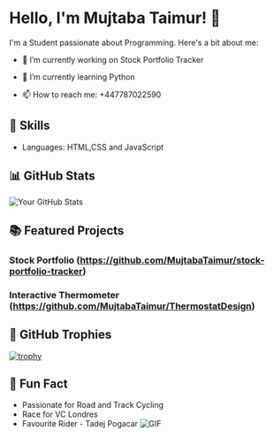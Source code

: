 # Hello, I'm Mujtaba Taimur! 👋

I'm a Student  passionate about Programming. Here's a bit about me:

- 🔭 I’m currently working on Stock Portfolio Tracker
- 🌱 I’m currently learning Python

- 📫 How to reach me: +447787022590

## 🚀 Skills

- Languages: HTML,CSS and JavaScript


## 📊 GitHub Stats

![Your GitHub Stats](https://github-readme-stats.vercel.app/api?username=MujtabaTAimur&show_icons=true&theme=radical)

## 📚 Featured Projects

### Stock Portfolio (https://github.com/MujtabaTaimur/stock-portfolio-tracker)


### Interactive Thermometer (https://github.com/MujtabaTaimur/ThermostatDesign)



## 🎨 GitHub Trophies

[![trophy](https://github-profile-trophy.vercel.app/?username=MujtabaTaimur)](https://github.com/ryo-ma/github-profile-trophy)


## 🚀 Fun Fact

- Passionate for Road and Track Cycling
- Race for VC Londres
- Favourite Rider - Tadej Pogacar
![GIF](https://giphy.com/gifs/rafalmajka-uae-team-emirates-rafal-majka-tadej-pogacar-Gq60veq7Gt1bQNFUaq)  


